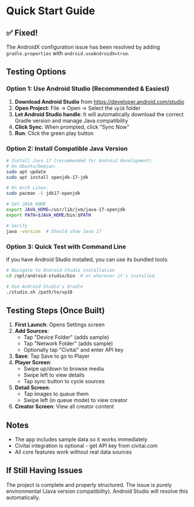 # Quick Start Guide

## ✅ Fixed!
The AndroidX configuration issue has been resolved by adding `gradle.properties` with `android.useAndroidX=true`.

## Testing Options

### Option 1: Use Android Studio (Recommended & Easiest)
1. **Download Android Studio** from https://developer.android.com/studio
2. **Open Project**: File → Open → Select the `vp18` folder
3. **Let Android Studio handle**: It will automatically download the correct Gradle version and manage Java compatibility
4. **Click Sync**: When prompted, click "Sync Now"
5. **Run**: Click the green play button

### Option 2: Install Compatible Java Version
```bash
# Install Java 17 (recommended for Android development)
# On Ubuntu/Debian:
sudo apt update
sudo apt install openjdk-17-jdk

# On Arch Linux:
sudo pacman -S jdk17-openjdk

# Set JAVA_HOME
export JAVA_HOME=/usr/lib/jvm/java-17-openjdk
export PATH=$JAVA_HOME/bin:$PATH

# Verify
java -version  # Should show Java 17
```

### Option 3: Quick Test with Command Line
If you have Android Studio installed, you can use its bundled tools:
```bash
# Navigate to Android Studio installation
cd /opt/android-studio/bin  # or wherever it's installed

# Use Android Studio's Gradle
./studio.sh /path/to/vp18
```

## Testing Steps (Once Built)

1. **First Launch**: Opens Settings screen
2. **Add Sources**: 
   - Tap "Device Folder" (adds sample)
   - Tap "Network Folder" (adds sample)
   - Optionally tap "Civitai" and enter API key
3. **Save**: Tap Save to go to Player
4. **Player Screen**: 
   - Swipe up/down to browse media
   - Swipe left to view details
   - Tap sync button to cycle sources
5. **Detail Screen**: 
   - Tap images to queue them
   - Swipe left (in queue mode) to view creator
6. **Creator Screen**: View all creator content

## Notes
- The app includes sample data so it works immediately
- Civitai integration is optional - get API key from civitai.com
- All core features work without real data sources

## If Still Having Issues
The project is complete and properly structured. The issue is purely environmental (Java version compatibility). Android Studio will resolve this automatically.